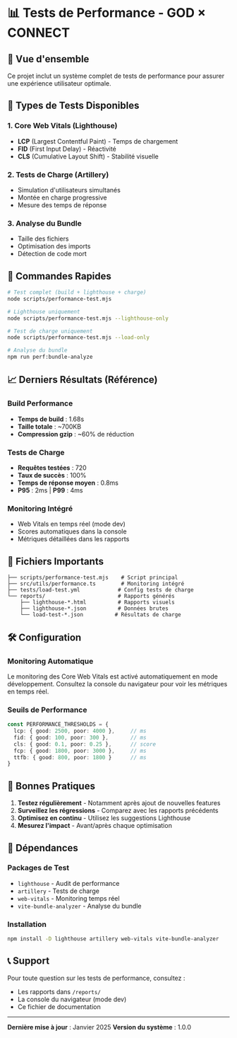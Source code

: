 # 📊 Tests de Performance - GOD × CONNECT

## 🎯 Vue d'ensemble

Ce projet inclut un système complet de tests de performance pour assurer une expérience utilisateur optimale.

## 🧪 Types de Tests Disponibles

### 1. **Core Web Vitals (Lighthouse)**
- **LCP** (Largest Contentful Paint) - Temps de chargement
- **FID** (First Input Delay) - Réactivité
- **CLS** (Cumulative Layout Shift) - Stabilité visuelle

### 2. **Tests de Charge (Artillery)**
- Simulation d'utilisateurs simultanés
- Montée en charge progressive
- Mesure des temps de réponse

### 3. **Analyse du Bundle**
- Taille des fichiers
- Optimisation des imports
- Détection de code mort

## 🚀 Commandes Rapides

```bash
# Test complet (build + lighthouse + charge)
node scripts/performance-test.mjs

# Lighthouse uniquement
node scripts/performance-test.mjs --lighthouse-only

# Test de charge uniquement
node scripts/performance-test.mjs --load-only

# Analyse du bundle
npm run perf:bundle-analyze
```

## 📈 Derniers Résultats (Référence)

### Build Performance
- **Temps de build** : 1.68s
- **Taille totale** : ~700KB
- **Compression gzip** : ~60% de réduction

### Tests de Charge
- **Requêtes testées** : 720
- **Taux de succès** : 100%
- **Temps de réponse moyen** : 0.8ms
- **P95** : 2ms | **P99** : 4ms

### Monitoring Intégré
- Web Vitals en temps réel (mode dev)
- Scores automatiques dans la console
- Métriques détaillées dans les rapports

## 📁 Fichiers Importants

```
├── scripts/performance-test.mjs    # Script principal
├── src/utils/performance.ts        # Monitoring intégré
├── tests/load-test.yml            # Config tests de charge
└── reports/                       # Rapports générés
    ├── lighthouse-*.html          # Rapports visuels
    ├── lighthouse-*.json          # Données brutes
    └── load-test-*.json          # Résultats de charge
```

## 🛠️ Configuration

### Monitoring Automatique
Le monitoring des Core Web Vitals est activé automatiquement en mode développement. Consultez la console du navigateur pour voir les métriques en temps réel.

### Seuils de Performance
```typescript
const PERFORMANCE_THRESHOLDS = {
  lcp: { good: 2500, poor: 4000 },     // ms
  fid: { good: 100, poor: 300 },       // ms  
  cls: { good: 0.1, poor: 0.25 },      // score
  fcp: { good: 1800, poor: 3000 },     // ms
  ttfb: { good: 800, poor: 1800 }      // ms
}
```

## 🎯 Bonnes Pratiques

1. **Testez régulièrement** - Notamment après ajout de nouvelles features
2. **Surveillez les régressions** - Comparez avec les rapports précédents
3. **Optimisez en continu** - Utilisez les suggestions Lighthouse
4. **Mesurez l'impact** - Avant/après chaque optimisation

## 🔧 Dépendances

### Packages de Test
- `lighthouse` - Audit de performance
- `artillery` - Tests de charge
- `web-vitals` - Monitoring temps réel
- `vite-bundle-analyzer` - Analyse du bundle

### Installation
```bash
npm install -D lighthouse artillery web-vitals vite-bundle-analyzer
```

## 📞 Support

Pour toute question sur les tests de performance, consultez :
- Les rapports dans `/reports/`
- La console du navigateur (mode dev)
- Ce fichier de documentation

---

**Dernière mise à jour** : Janvier 2025
**Version du système** : 1.0.0 